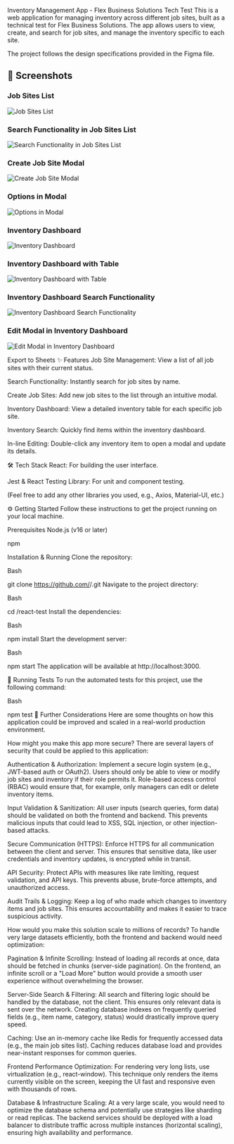 Inventory Management App - Flex Business Solutions Tech Test
This is a web application for managing inventory across different job sites, built as a technical test for Flex Business Solutions. The app allows users to view, create, and search for job sites, and manage the inventory specific to each site.

The project follows the design specifications provided in the Figma file.

## 📸 Screenshots

### Job Sites List

![Job Sites List](./screenshots/Screenshot0.png)

### Search Functionality in Job Sites List

![Search Functionality in Job Sites List](./screenshots/Screenshot1.png)

### Create Job Site Modal

![Create Job Site Modal](./screenshots/Screenshot2.png)

### Options in Modal

![Options in Modal](./screenshots/Screenshot3.png)

### Inventory Dashboard

![Inventory Dashboard](./screenshots/Screenshot4.png)

### Inventory Dashboard with Table

![Inventory Dashboard with Table](./screenshots/Screenshot5.png)

### Inventory Dashboard Search Functionality

![Inventory Dashboard Search Functionality](./screenshots/Screenshot6.png)

### Edit Modal in Inventory Dashboard

![Edit Modal in Inventory Dashboard](./screenshots/Screenshot7.png)

Export to Sheets
✨ Features
Job Site Management: View a list of all job sites with their current status.

Search Functionality: Instantly search for job sites by name.

Create Job Sites: Add new job sites to the list through an intuitive modal.

Inventory Dashboard: View a detailed inventory table for each specific job site.

Inventory Search: Quickly find items within the inventory dashboard.

In-line Editing: Double-click any inventory item to open a modal and update its details.

🛠️ Tech Stack
React: For building the user interface.

Jest & React Testing Library: For unit and component testing.

(Feel free to add any other libraries you used, e.g., Axios, Material-UI, etc.)

⚙️ Getting Started
Follow these instructions to get the project running on your local machine.

Prerequisites
Node.js (v16 or later)

npm

Installation & Running
Clone the repository:

Bash

git clone https://github.com/<your-username>/<repo-name>.git
Navigate to the project directory:

Bash

cd <repo-name>/react-test
Install the dependencies:

Bash

npm install
Start the development server:

Bash

npm start
The application will be available at http://localhost:3000.

🧪 Running Tests
To run the automated tests for this project, use the following command:

Bash

npm test
🤔 Further Considerations
Here are some thoughts on how this application could be improved and scaled in a real-world production environment.

How might you make this app more secure?
There are several layers of security that could be applied to this application:

Authentication & Authorization: Implement a secure login system (e.g., JWT-based auth or OAuth2). Users should only be able to view or modify job sites and inventory if their role permits it. Role-based access control (RBAC) would ensure that, for example, only managers can edit or delete inventory items.

Input Validation & Sanitization: All user inputs (search queries, form data) should be validated on both the frontend and backend. This prevents malicious inputs that could lead to XSS, SQL injection, or other injection-based attacks.

Secure Communication (HTTPS): Enforce HTTPS for all communication between the client and server. This ensures that sensitive data, like user credentials and inventory updates, is encrypted while in transit.

API Security: Protect APIs with measures like rate limiting, request validation, and API keys. This prevents abuse, brute-force attempts, and unauthorized access.

Audit Trails & Logging: Keep a log of who made which changes to inventory items and job sites. This ensures accountability and makes it easier to trace suspicious activity.

How would you make this solution scale to millions of records?
To handle very large datasets efficiently, both the frontend and backend would need optimization:

Pagination & Infinite Scrolling: Instead of loading all records at once, data should be fetched in chunks (server-side pagination). On the frontend, an infinite scroll or a "Load More" button would provide a smooth user experience without overwhelming the browser.

Server-Side Search & Filtering: All search and filtering logic should be handled by the database, not the client. This ensures only relevant data is sent over the network. Creating database indexes on frequently queried fields (e.g., item name, category, status) would drastically improve query speed.

Caching: Use an in-memory cache like Redis for frequently accessed data (e.g., the main job sites list). Caching reduces database load and provides near-instant responses for common queries.

Frontend Performance Optimization: For rendering very long lists, use virtualization (e.g., react-window). This technique only renders the items currently visible on the screen, keeping the UI fast and responsive even with thousands of rows.

Database & Infrastructure Scaling: At a very large scale, you would need to optimize the database schema and potentially use strategies like sharding or read replicas. The backend services should be deployed with a load balancer to distribute traffic across multiple instances (horizontal scaling), ensuring high availability and performance.
